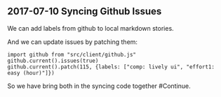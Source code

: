 ## 2017-07-10 Syncing Github Issues

We can add labels from github to local markdown stories.

And we can update issues by patching them:

```
import github from "src/client/github.js"
github.current().issues(true)
github.current().patch(115, {labels: ["comp: lively ui", "effort1: easy (hour)"]})
```

So we have bring both in the syncing code together #Continue. 